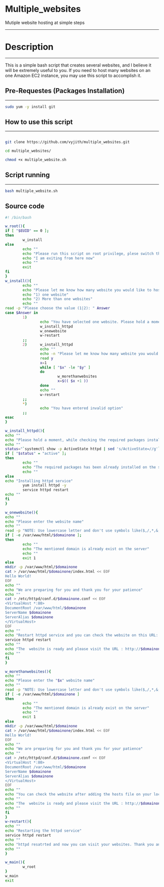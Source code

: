 # Multiple_websites
Mutiple website hosting at simple steps

-------------------------------------------------- 

# Description
-------------------------------------------------- 

This is a simple bash script that creates several websites, and I believe it will be extremely useful to you. If you need to host many websites on an one Amazon EC2 instance, you may use this script to accomplish it. 

## Pre-Requestes (Packages Installation)
-------------------------------------------------- 

```sh
sudo yum -y install git 

```
## How to use this script
-------------------------------------------------- 
```sh 

git clone https://github.com/vyjith/multiple_websites.git

cd multiple_websites/

chmod +x multiple_website.sh
```
## Script running
-------------------------------------------------- 
```sh
bash multiple_website.sh

```

## Source code
```sh
#! /bin/bash

w_root(){
if [ "$EUID" == 0 ];
then
        w_install
else
        echo ""
        echo "Please run this script on root privilege, plese switch the user to root using the sudo su -. Thank you"
        echo "I am exiting from here now"
        echo ""
        exit
fi
}
w_install(){
        echo ""
        echo "Please let me know how many website you would like to host, please choose the below option now"
        echo "1) one website"
        echo "2) More than one websites"
        echo ""
read -p "Please choose the value (1|2): " Answer
case $Answer in
        1)
                echo "You have selected one website. Please hold a moment whle creating one webiste for you"
                w_install_httpd
                w_onewebsite
                w-restart
        ;;
        2)      w_install_httpd
                echo ""
                echo -n "Please let me know how many website you would like to host: "
                read y
                x=1
                while [ "$x" -le "$y" ]
                do
                        w_morethanwebsites
                        x=$(( $x +1 ))
                done
                echo ""
                w-restart
        ;;
        *)
                echo "You have entered invalid option"
        ;;
esac
}

w_install_httpd(){
echo ""
echo "Please hold a moment, while checking the required packages installed or not on the server"
echo ""
status="`systemctl show -p ActiveState httpd | sed 's/ActiveState=//g'`"
if [ "$status" = "active" ];
then
        echo ""
        echo "The required packages has been already installed on the server"
        echo ""
else
echo "Installing httpd service"
        yum install httpd -y
        service httpd restart
echo ""
fi
}

w_onewebsite(){
echo ""
echo "Please enter the website name"
echo ""
read -p "NOTE: Use lowercase letter and don't use symbols like($,/,*,&,......):" domainone
if [ -e /var/www/html/$domainone ];
then
        echo ""
        echo "The mentioned domain is already exist on the server"
        echo ""
        exit 1
else
mkdir -p /var/www/html/$domainone
cat > /var/www/html/$domainone/index.html << EOF
Hello World!
EOF
echo ""
echo "We are preparing for you and thank you for your patience"
echo ""
cat > /etc/httpd/conf.d/$domainone.conf << EOF
<VirtualHost *:80>
DocumentRoot /var/www/html/$domainone
ServerName $domainone
ServerAlias $domainone
</VirtualHost>
EOF
echo ""
echo "Restart httpd service and you can check the website on this URL: http://$domainone after adding the hosts file on your local machine"
service httpd restart
echo ""
echo "The  website is ready and please visit the URL : http://$domainone"
echo ""
fi
}

w_morethanwebsites(){
echo ""
echo "Please enter the "$x" website name"
echo ""
read -p "NOTE: Use lowercase letter and don't use symbols like($,/,*,&,......):" domainone
if [ -e /var/www/html/$domainone ]
then
        echo ""
        echo "The mentioned domain is already exist on the server"
        echo ""
        exit 1
else
mkdir -p /var/www/html/$domainone
cat > /var/www/html/$domainone/index.html << EOF
Hello World!
EOF
echo ""
echo "We are preparing for you and thank you for your patience"
echo ""
cat > /etc/httpd/conf.d/$domainone.conf << EOF
<VirtualHost *:80>
DocumentRoot /var/www/html/$domainone
ServerName $domainone
ServerAlias $domainone
</VirtualHost>
EOF
echo ""
echo "You can check the website after adding the hosts file on your local machine"
echo ""
echo "The  website is ready and please visit the URL : http://$domainone"
echo ""
fi
}
w-restart(){
echo ""
echo "Restarting the httpd service"
service httpd restart
echo ""
echo "httpd resatrted and now you can visit your websites. Thank you and Enjoy : )"
echo ""
}

w_main(){
        w_root
}
w_main
exit
```
